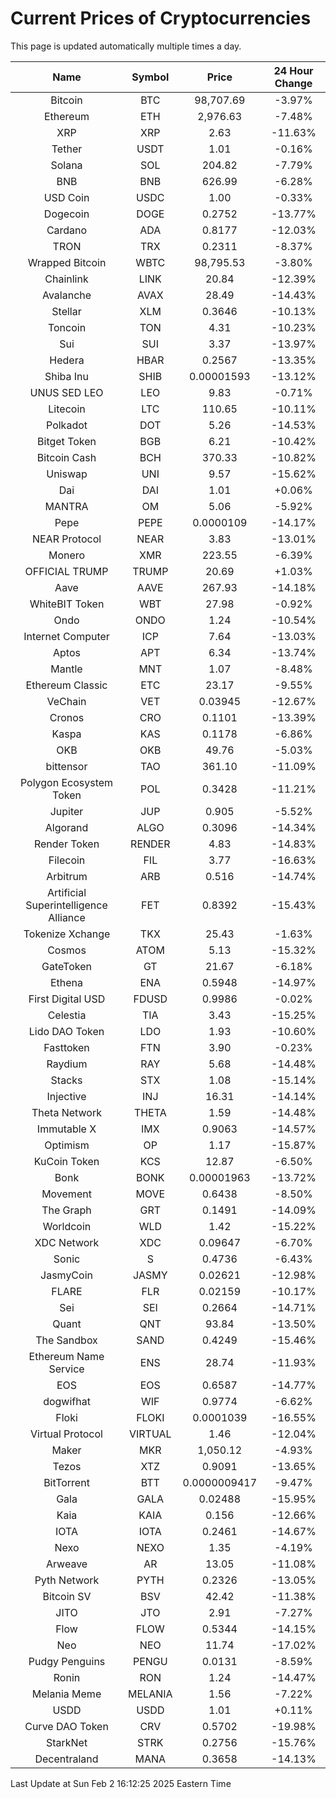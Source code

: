 # Current Prices of Cryptocurrencies
This page is updated automatically multiple times a day.

| Name | Symbol | Price | 24 Hour Change |
| :---: |:---:| :---: | :---: |
| Bitcoin | BTC | 98,707.69 | -3.97% |
| Ethereum | ETH | 2,976.63 | -7.48% |
| XRP | XRP | 2.63 | -11.63% |
| Tether | USDT | 1.01 | -0.16% |
| Solana | SOL | 204.82 | -7.79% |
| BNB | BNB | 626.99 | -6.28% |
| USD Coin | USDC | 1.00 | -0.33% |
| Dogecoin | DOGE | 0.2752 | -13.77% |
| Cardano | ADA | 0.8177 | -12.03% |
| TRON | TRX | 0.2311 | -8.37% |
| Wrapped Bitcoin | WBTC | 98,795.53 | -3.80% |
| Chainlink | LINK | 20.84 | -12.39% |
| Avalanche | AVAX | 28.49 | -14.43% |
| Stellar | XLM | 0.3646 | -10.13% |
| Toncoin | TON | 4.31 | -10.23% |
| Sui | SUI | 3.37 | -13.97% |
| Hedera | HBAR | 0.2567 | -13.35% |
| Shiba Inu | SHIB | 0.00001593 | -13.12% |
| UNUS SED LEO | LEO | 9.83 | -0.71% |
| Litecoin | LTC | 110.65 | -10.11% |
| Polkadot | DOT | 5.26 | -14.53% |
| Bitget Token | BGB | 6.21 | -10.42% |
| Bitcoin Cash | BCH | 370.33 | -10.82% |
| Uniswap | UNI | 9.57 | -15.62% |
| Dai | DAI | 1.01 | +0.06% |
| MANTRA | OM | 5.06 | -5.92% |
| Pepe | PEPE | 0.0000109 | -14.17% |
| NEAR Protocol | NEAR | 3.83 | -13.01% |
| Monero | XMR | 223.55 | -6.39% |
| OFFICIAL TRUMP | TRUMP | 20.69 | +1.03% |
| Aave | AAVE | 267.93 | -14.18% |
| WhiteBIT Token | WBT | 27.98 | -0.92% |
| Ondo | ONDO | 1.24 | -10.54% |
| Internet Computer | ICP | 7.64 | -13.03% |
| Aptos | APT | 6.34 | -13.74% |
| Mantle | MNT | 1.07 | -8.48% |
| Ethereum Classic | ETC | 23.17 | -9.55% |
| VeChain | VET | 0.03945 | -12.67% |
| Cronos | CRO | 0.1101 | -13.39% |
| Kaspa | KAS | 0.1178 | -6.86% |
| OKB | OKB | 49.76 | -5.03% |
| bittensor | TAO | 361.10 | -11.09% |
| Polygon Ecosystem Token | POL | 0.3428 | -11.21% |
| Jupiter | JUP | 0.905 | -5.52% |
| Algorand | ALGO | 0.3096 | -14.34% |
| Render Token | RENDER | 4.83 | -14.83% |
| Filecoin | FIL | 3.77 | -16.63% |
| Arbitrum | ARB | 0.516 | -14.74% |
| Artificial Superintelligence Alliance | FET | 0.8392 | -15.43% |
| Tokenize Xchange | TKX | 25.43 | -1.63% |
| Cosmos | ATOM | 5.13 | -15.32% |
| GateToken | GT | 21.67 | -6.18% |
| Ethena | ENA | 0.5948 | -14.97% |
| First Digital USD | FDUSD | 0.9986 | -0.02% |
| Celestia | TIA | 3.43 | -15.25% |
| Lido DAO Token | LDO | 1.93 | -10.60% |
| Fasttoken | FTN | 3.90 | -0.23% |
| Raydium | RAY | 5.68 | -14.48% |
| Stacks | STX | 1.08 | -15.14% |
| Injective | INJ | 16.31 | -14.14% |
| Theta Network | THETA | 1.59 | -14.48% |
| Immutable X | IMX | 0.9063 | -14.57% |
| Optimism | OP | 1.17 | -15.87% |
| KuCoin Token | KCS | 12.87 | -6.50% |
| Bonk | BONK | 0.00001963 | -13.72% |
| Movement | MOVE | 0.6438 | -8.50% |
| The Graph | GRT | 0.1491 | -14.09% |
| Worldcoin | WLD | 1.42 | -15.22% |
| XDC Network | XDC | 0.09647 | -6.70% |
| Sonic | S | 0.4736 | -6.43% |
| JasmyCoin | JASMY | 0.02621 | -12.98% |
| FLARE | FLR | 0.02159 | -10.17% |
| Sei | SEI | 0.2664 | -14.71% |
| Quant | QNT | 93.84 | -13.50% |
| The Sandbox | SAND | 0.4249 | -15.46% |
| Ethereum Name Service | ENS | 28.74 | -11.93% |
| EOS | EOS | 0.6587 | -14.77% |
| dogwifhat | WIF | 0.9774 | -6.62% |
| Floki | FLOKI | 0.0001039 | -16.55% |
| Virtual Protocol | VIRTUAL | 1.46 | -12.04% |
| Maker | MKR | 1,050.12 | -4.93% |
| Tezos | XTZ | 0.9091 | -13.65% |
| BitTorrent | BTT | 0.0000009417 | -9.47% |
| Gala | GALA | 0.02488 | -15.95% |
| Kaia | KAIA | 0.156 | -12.66% |
| IOTA | IOTA | 0.2461 | -14.67% |
| Nexo | NEXO | 1.35 | -4.19% |
| Arweave | AR | 13.05 | -11.08% |
| Pyth Network | PYTH | 0.2326 | -13.05% |
| Bitcoin SV | BSV | 42.42 | -11.38% |
| JITO | JTO | 2.91 | -7.27% |
| Flow | FLOW | 0.5344 | -14.15% |
| Neo | NEO | 11.74 | -17.02% |
| Pudgy Penguins | PENGU | 0.0131 | -8.59% |
| Ronin | RON | 1.24 | -14.47% |
| Melania Meme | MELANIA | 1.56 | -7.22% |
| USDD | USDD | 1.01 | +0.11% |
| Curve DAO Token | CRV | 0.5702 | -19.98% |
| StarkNet | STRK | 0.2756 | -15.76% |
| Decentraland | MANA | 0.3658 | -14.13% |

Last Update at Sun Feb  2 16:12:25 2025 Eastern Time